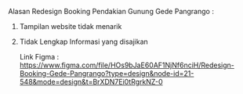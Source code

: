 Alasan Redesign Booking Pendakian Gunung Gede Pangrango :
1. Tampilan website tidak menarik
2. Tidak Lengkap Informasi yang disajikan

   Link Figma :
   https://www.figma.com/file/HOs9bJaE60AF1NjNf6nciH/Redesign-Booking-Gede-Pangrango?type=design&node-id=21-548&mode=design&t=BrXDN7Ei0tRgrkNZ-0
   
